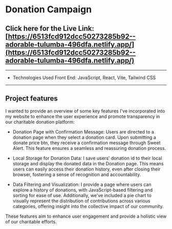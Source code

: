 # Donation Campaign

## Click here for the Live Link: [https://6513fcd912dcc50273285b92--adorable-tulumba-496dfa.netlify.app/](https://6513fcd912dcc50273285b92--adorable-tulumba-496dfa.netlify.app/)

----------------------------------------------------------------

- Technologies Used Front End: JavaScript, React, Vite, Tailwind CSS
----------------------------------------------------------------
## Project features
I wanted to provide an overview of some key features I've incorporated into my website to enhance the user experience and promote transparency in our charitable donation platform:

- Donation Page with Confirmation Message: Users are directed to a donation page when they select a donation card. Upon submitting a donate price btn, they receive a confirmation message through Sweet Alert. This feature ensures a seamless and reassuring donation process.

- Local Storage for Donation Data: I save users' donation id to their local storage and display the donated data in the Donation page. This means users can easily access their donation history, even after closing their browser, fostering a sense of recognition and accountability.

- Data Filtering and Visualization: I provide a page where users can explore a history of donations, with JavaScript-based filtering and sorting for ease of use. Additionally, we've included a pie chart to visually represent the distribution of contributions across various categories, offering insight into the collective impact of our community.

These features aim to enhance user engagement and provide a holistic view of our charitable efforts.
